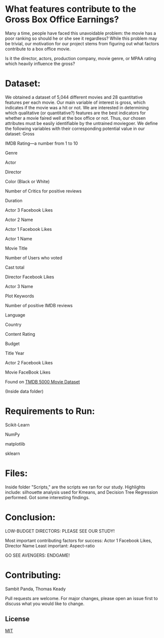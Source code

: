 # What features contribute to the Gross Box Office Earnings?

Many a time, people have faced this unavoidable problem: the movie has a poor ranking so should he or she see it regardless? While this problem may be trivial, our motivation for our project stems from figuring out what factors contribute to a box office movie. 

Is it the director, actors, production company, movie genre, or MPAA rating which heavily influence the gross? 


# Dataset: 
We obtained a dataset of 5,044 different movies and 28 quantitative features per each movie. Our main variable of interest is gross, which indicates if the movie was a hit or not. We are interested in determining which qualitative (or quantitative?) features are the best indicators for whether a movie faired well at the box office or not. Thus, our chosen attributes must be easily identifiable by the untrained moviegoer. We define the following variables with their corresponding potential value in our dataset:
Gross 

IMDB Rating—a number from 1 to 10

Genre

Actor

Director

Color (Black or White) 

Number of Critics for positive reviews

Duration 

Actor 3 Facebook Likes

Actor 2 Name

Actor 1 Facebook Likes

Actor 1 Name

Movie Title

Number of Users who voted

Cast total

Director Facebook Likes

Actor 3 Name

Plot Keywords

Number of positive IMDB reviews

Language 

Country

Content Rating

Budget 

Title Year

Actor 2 Facebook Likes

Movie FaceBook Likes


Found on [TMDB 5000 Movie Dataset](https://www.kaggle.com/tmdb/tmdb-movie-metadata) 

(Inside data folder)

# Requirements to Run: 

Scikit-Learn

NumPy

matplotlib

sklearn

# Files:
Inside folder "Scripts," are the scripts we ran for our study. Highlights include: silhouette analysis used for Kmeans, and Decision Tree Regression performed. Got some interesting findings. 

# Conclusion: 
LOW-BUDGET DIRECTORS: PLEASE SEE OUR STUDY!

Most important contributing factors for success: Actor 1 Facebook Likes, Director Name
Least important: Aspect-ratio

GO SEE AVENGERS: ENDGAME!

# Contributing: 
Sambit Panda, Thomas Keady

Pull requests are welcome. For major changes, please open an issue first to discuss what you would like to change.


## License
[MIT](https://choosealicense.com/licenses/mit/)



